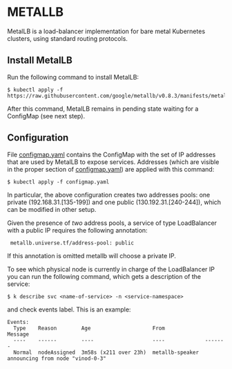 # METALLB
MetalLB is a load-balancer implementation for bare metal Kubernetes clusters, using standard routing protocols.

## Install MetalLB
Run the following command to install MetalLB:

````
$ kubectl apply -f https://raw.githubusercontent.com/google/metallb/v0.8.3/manifests/metallb.yaml
````

After this command, MetalLB remains in pending state waiting for a ConfigMap (see next step).

## Configuration
File [configmap.yaml](configmap.yaml) contains the ConfigMap with the set of IP addresses that are used by MetalLB to expose services.
Addresses (which are visible in the proper section of [configmap.yaml](configmap.yaml)) are applied with this command:

````
$ kubectl apply -f configmap.yaml
````
In particular, the above  configuration creates two addresses pools: one private (192.168.31.[135-199]) and one public (130.192.31.[240-244]), which can be modified in other setup.

Given the presence of *two* address pools, a service of type LoadBalancer with a public IP requires the following annotation:

````
 metallb.universe.tf/address-pool: public
````
If this annotation is omitted metallb will choose a private IP.

To see which physical node is currently in charge of the LoadBalancer IP you can run the following command, which gets a description of the service:
````
$ k describe svc <name-of-service> -n <service-namespace>
````
and check events label. This is an example:
````
Events:
  Type    Reason        Age                    From             Message
  ----    ------        ----                   ----             -------
  Normal  nodeAssigned  3m58s (x211 over 23h)  metallb-speaker  announcing from node "vinod-0-3"
````
